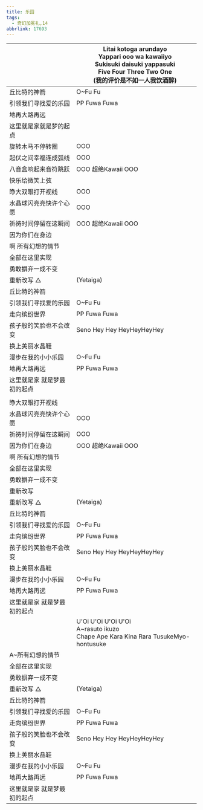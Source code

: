 ```yaml
---
title: 乐园
tags:
  - 奇幻加冕礼,14
abbrlink: 17693
---
```

|      |Litai kotoga arundayo<br>Yappari ooo wa kawaiiyo<br>Sukisuki daisuki yappasuki<br>Five Four Three Two One<br>(我的评价是不如一人我饮酒醉)|
|--|--|
|丘比特的神箭|O~Fu Fu|
|引领我们寻找爱的乐园|PP Fuwa Fuwa|
|地再大路再远|      |
|这里就是家就是梦的起点|      |
|旋转木马不停转圈|OOO|
|起伏之间幸福连成弧线|OOO|
|八音盒响起来音符跳跃|OOO 超绝Kawaii OOO|
|快乐给微笑上弦|      |
|睁大双眼打开视线|OOO|
|水晶球闪亮亮快许个心愿|OOO|
|祈祷时间停留在这瞬间|OOO 超绝Kawaii OOO|
|因为你们在身边|      |
|啊 所有幻想的情节|      |
|全部在这里实现|      |
|勇敢摒弃一成不变|      |
|重新改写 △|(Yetaiga)|
|丘比特的神箭|      |
|引领我们寻找爱的乐园|O~Fu Fu|
|走向缤纷世界|PP Fuwa Fuwa|
|孩子般的笑脸也不会改变|Seno Hey Hey HeyHeyHeyHey|
|换上美丽水晶鞋|      |
|漫步在我的小小乐园|O~Fu Fu|
|地再大路再远|PP Fuwa Fuwa|
|这里就是家 就是梦最初的起点|      |
|      |      |
|睁大双眼打开视线|      |
|水晶球闪亮亮快许个心愿|OOO|
|祈祷时间停留在这瞬间|OOO|
|因为你们在身边|OOO 超绝Kawaii OOO|
|啊 所有幻想的情节|      |
|全部在这里实现|      |
|勇敢摒弃一成不变|      |
|重新改写|      |
|重新改写 △|(Yetaiga)|
|丘比特的神箭|      |
|引领我们寻找爱的乐园|O~Fu Fu|
|走向缤纷世界|PP Fuwa Fuwa|
|孩子般的笑脸也不会改变|Seno Hey Hey HeyHeyHeyHey|
|换上美丽水晶鞋|      |
|漫步在我的小小乐园|O~Fu Fu|
|地再大路再远|PP Fuwa Fuwa|
|这里就是家 就是梦最初的起点|      |
|      |U'Oi U'Oi U'Oi U'Oi<br>A~rasuto ikuzo<br>Chape Ape Kara Kina Rara TusukeMyo-hontusuke|
|A~所有幻想的情节|      |
|全部在这里实现|      |
|勇敢摒弃一成不变|      |
|重新改写 △|(Yetaiga)|
|丘比特的神箭|      |
|引领我们寻找爱的乐园|O~Fu Fu|
|走向缤纷世界|PP Fuwa Fuwa|
|孩子般的笑脸也不会改变|Seno Hey Hey HeyHeyHeyHey|
|换上美丽水晶鞋|      |
|漫步在我的小小乐园|O~Fu Fu|
|地再大路再远|PP Fuwa Fuwa|
|这里就是家 就是梦最初的起点|      |
